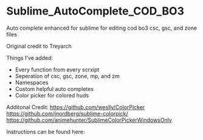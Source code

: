 # Sublime_AutoComplete_COD_BO3
Auto complete enhanced for sublime for editing cod bo3 csc, gsc, and zone files

Original credit to Treyarch

Things I've added:
- Every function from every scrxipt
- Seperation of csc, gsc, zone, mp, and zm
- Namespaces
- Custom helpful auto completes
- Color picker for colored huds


Additonal Credit:
https://github.com/weslly/ColorPicker
https://github.com/jnordberg/sublime-colorpick/
https://github.com/animehunter/SublimeColorPickerWindowsOnly



Instructions can be found here:
